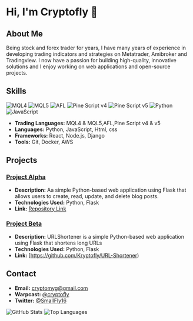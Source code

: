 # Hi, I'm  Cryptofly 👋

## About Me

Being stock and forex trader for years, I have many years of experience in developing trading indicators and strategies on Metatrader, Amibroker and Tradingview.
I now have a passion for building high-quality, innovative solutions and I enjoy working on web applications and open-source projects.

## Skills
![MQL4](https://img.shields.io/badge/MQL4-00BFFF?style=for-the-badge)
![MQL5](https://img.shields.io/badge/MQL5-00BFFF?style=for-the-badge)
![AFL](https://img.shields.io/badge/AFL-008000?style=for-the-badge)
![Pine Script v4](https://img.shields.io/badge/Pine%20Script%20v4-008080?style=for-the-badge)
![Pine Script v5](https://img.shields.io/badge/Pine%20Script%20v5-008080?style=for-the-badge)
![Python](https://img.shields.io/badge/Python-3776AB?style=for-the-badge&logo=python&logoColor=white)
![JavaScript](https://img.shields.io/badge/JavaScript-F7DF1E?style=for-the-badge&logo=javascript&logoColor=black)
- **Trading Languages:** MQL4 & MQL5,AFL,Pine Script v4 & v5
- **Languages:** Python, JavaScript, Html, css
- **Frameworks:** React, Node.js, Django
- **Tools:** Git, Docker, AWS

## Projects
### [Project Alpha](https://github.com/Kryptofly/SimpleBlog)
- **Description:** Aa simple Python-based web application using Flask that allows users to create, read, update, and delete blog posts.
- **Technologies Used:** Python, Flask
- **Link:** [Repository Link](https://github.com/Kryptofly/SimpleBlog)

### [Project Beta](https://github.com/Kryptofly/URL-Shortener)
- **Description:** URLShortener is a simple Python-based web application using Flask that shortens long URLs
- **Technologies Used:** Python, Flask
- **Link:** [https://github.com/Kryptofly/URL-Shortener)

## Contact
- **Email:** [cryptomyg@gmail.com](mailto:cryptomyg@gmail.com)
- **Warpcast:** [@cryptofly](https://warpcast.com/cryptofly)
- **Twitter:** [@SmallFly16](https://x.com/SmallFly16)

![GitHub Stats](https://github-readme-stats.vercel.app/api?username=Kryptofly&show_icons=true)
![Top Languages](https://github-readme-stats.vercel.app/api/top-langs/?username=Kryptofly&layout=compact)

